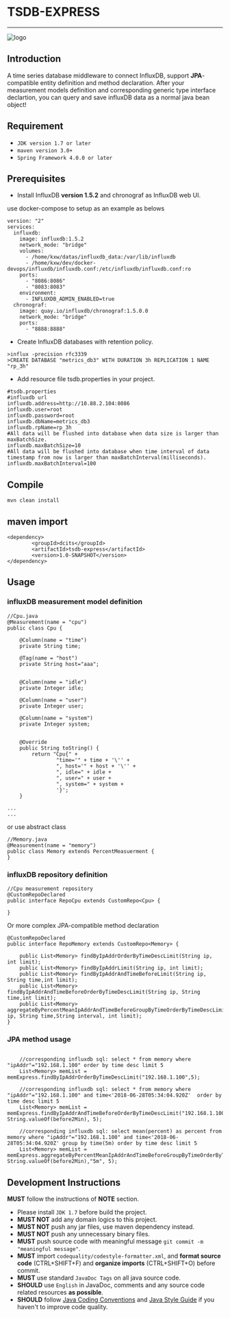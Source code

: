 # TSDB-EXPRESS

-----------
![logo](http://dcits.com/statics/images/dcits/logo.png)


## Introduction
A time series database middleware to connect InfluxDB, support **JPA**-compatible entity definition and method declaration. After your measurement models definition and corresponding generic type interface declartion, you can  query and save influxDB data as a normal java bean object! 


## Requirement

*  `JDK version 1.7 or later`
*  `maven version 3.0+`
* `Spring Framework 4.0.0 or later`

## Prerequisites
* Install InfluxDB **version 1.5.2** and chronograf as InfluxDB web UI.

use docker-compose to setup as an example as belows
 ```
 version: "2"
 services:
   influxdb:
     image: influxdb:1.5.2
     network_mode: "bridge"
     volumes:
       - /home/kxw/datas/influxdb_data:/var/lib/influxdb
       - /home/kxw/dev/docker-devops/influxdb/influxdb.conf:/etc/influxdb/influxdb.conf:ro
     ports:
       - "8086:8086"
       - "8083:8083"
     environment:
       - INFLUXDB_ADMIN_ENABLED=true
   chronograf:
     image: quay.io/influxdb/chronograf:1.5.0.0
     network_mode: "bridge"
     ports:
       - "8888:8888"
 
 ```
 
* Create InfluxDB databases with retention policy.
```
>influx -precision rfc3339
>CREATE DATABASE "metrics_db3" WITH DURATION 3h REPLICATION 1 NAME "rp_3h"
```

* Add resource file tsdb.properties in your project.
```
#tsdb.properties
#influxdb url
influxdb.address=http://10.88.2.104:8086
influxdb.user=root
influxdb.password=root
influxdb.dbName=metrics_db3
influxdb.rpName=rp_3h
#All data will be flushed into database when data size is larger than maxBatchSize.
influxdb.maxBatchSize=10
#All data will be flushed into database when time interval of data timestamp from now is larger than maxBatchInterval(milliseconds).
influxdb.maxBatchInterval=100
```

## Compile

 `mvn clean install`
 

## maven import
```
<dependency>
        <groupId>dcits</groupId>
        <artifactId>tsdb-express</artifactId>
        <version>1.0-SNAPSHOT</version>
</dependency>
```
## Usage

### influxDB measurement model definition
```
//Cpu.java
@Measurement(name = "cpu")
public class Cpu {

	@Column(name = "time")
	private String time;

	@Tag(name = "host")
	private String host="aaa";


	@Column(name = "idle")
	private Integer idle;

	@Column(name = "user")
	private Integer user;

	@Column(name = "system")
	private Integer system;


	@Override
	public String toString() {
		return "Cpu{" +
				"time='" + time + '\'' +
				", host='" + host + '\'' +
				", idle=" + idle +
				", user=" + user +
				", system=" + system +
				'}';
	}

...
...
```
or use abstract class

```
//Memory.java
@Measurement(name = "memory")
public class Memory extends PercentMeasuerment {
}
```


### influxDB repository definition

```
//Cpu measurement repository
@CustomRepoDeclared
public interface RepoCpu extends CustomRepo<Cpu> {

}
```
Or more complex JPA-compatible method declaration
```
@CustomRepoDeclared
public interface RepoMemory extends CustomRepo<Memory> {

	public List<Memory> findByIpAddrOrderByTimeDescLimit(String ip, int limit);
	public List<Memory> findByIpAddrLimit(String ip, int limit);
	public List<Memory> findByIpAddrAndTimeBeforeLimit(String ip, String time,int limit);
	public List<Memory> findByIpAddrAndTimeBeforeOrderByTimeDescLimit(String ip, String time,int limit);
	public List<Memory> aggregateByPercentMeanIpAddrAndTimeBeforeGroupByTimeOrderByTimeDescLimit(String ip, String time,String interval, int limit);
}

```



### JPA method usage
```

    //corresponding influxdb sql: select * from memory where "ipAddr"="192.168.1.100" order by time desc limit 5
    List<Memory> memList = memExpress.findByIpAddrOrderByTimeDescLimit("192.168.1.100",5);
	
    //corresponding influxdb sql: select * from memory where "ipAddr"="192.168.1.100" and time<'2018-06-28T05:34:04.920Z'  order by time desc limit 5
    List<Memory> memList = memExpress.findByIpAddrAndTimeBeforeOrderByTimeDescLimit("192.168.1.100", String.valueOf(before2Min), 5);
	
    //corresponding influxdb sql: select mean(percent) as percent from memory where "ipAddr"="192.168.1.100" and time<'2018-06-28T05:34:04.920Z' group by time(5m) order by time desc limit 5
    List<Memory> memList = memExpress.aggregateByPercentMeanIpAddrAndTimeBeforeGroupByTimeOrderByTimeDescLimit("192.168.1.100", String.valueOf(before2Min),"5m", 5);

```


## Development Instructions
**MUST** follow the instructions of **NOTE** section.
* Please install `JDK 1.7` before build the project.
* **MUST NOT** add any domain logics to this project.
* **MUST NOT** push any jar files, use maven dependency instead.
* **MUST NOT** push any unnecessary binary files.
* **MUST** push source code with meaningful message `git commit -m "meaningful message"`.
* **MUST** import `codequality/codestyle-formatter.xml`, and **format source code** (CTRL+SHIFT+F) and **organize imports** (CTRL+SHIFT+O) before commit.
* **MUST** use standard `JavaDoc Tags` on all java source code.
* **SHOULD** use `English` in JavaDoc, comments and any source code related resources **as possible**.
* **SHOULD** follow [Java Coding Conventions](http://www.oracle.com/technetwork/java/codeconventions-150003.pdf) and [Java Style Guide](https://google.github.io/styleguide/javaguide.html) if you haven't to improve code quality.


 

